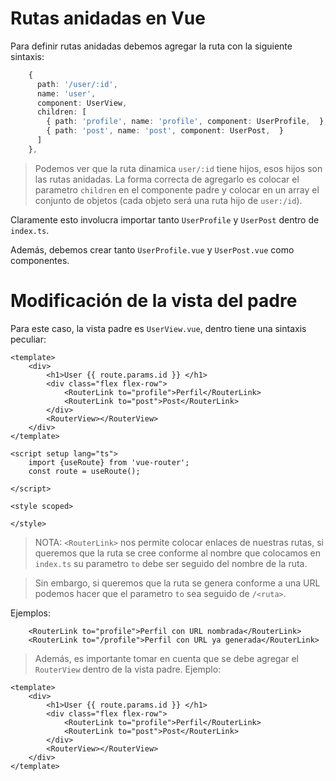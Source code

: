 # Rutas anidadas en Vue

Para definir rutas anidadas debemos agregar la ruta con la siguiente sintaxis:

```typescript
    {
      path: '/user/:id',
      name: 'user',
      component: UserView,
      children: [
        { path: 'profile', name: 'profile', component: UserProfile,  },
        { path: 'post', name: 'post', component: UserPost,  }
      ]
    },
```

> Podemos ver que la ruta dinamica `user/:id` tiene hijos, esos hijos son las rutas anidadas.
> La forma correcta de agregarlo es colocar el parametro `children` en el componente padre y colocar en un array el conjunto de objetos (cada objeto será una ruta hijo de `user:/id`).

Claramente esto involucra importar tanto `UserProfile` y `UserPost` dentro de `index.ts`.

Además, debemos crear tanto `UserProfile.vue` y `UserPost.vue` como componentes.

# Modificación de la vista del padre

Para este caso, la vista padre es `UserView.vue`, dentro tiene una sintaxis peculiar:

```vue
<template>
    <div>
        <h1>User {{ route.params.id }} </h1>
        <div class="flex flex-row">
            <RouterLink to="profile">Perfil</RouterLink>
            <RouterLink to="post">Post</RouterLink>
        </div>
        <RouterView></RouterView>
    </div>
</template>

<script setup lang="ts">
    import {useRoute} from 'vue-router';
    const route = useRoute();

</script>

<style scoped>

</style>
```

> NOTA: `<RouterLink>` nos permite colocar enlaces de nuestras rutas, si queremos que la ruta se cree conforme al nombre que colocamos en `index.ts` su parametro `to` debe ser seguido del nombre de la ruta. 

> Sin embargo, si queremos que la ruta se genera conforme a una URL podemos hacer que el parametro `to` sea seguido de `/<ruta>`.

Ejemplos:

```vue
    <RouterLink to="profile">Perfil con URL nombrada</RouterLink>
    <RouterLink to="/profile">Perfil con URL ya generada</RouterLink>
```

> Además, es importante tomar en cuenta que se debe agregar el `RouterView` dentro de la vista padre. Ejemplo:

```vue
<template>
    <div>
        <h1>User {{ route.params.id }} </h1>
        <div class="flex flex-row">
            <RouterLink to="profile">Perfil</RouterLink>
            <RouterLink to="post">Post</RouterLink>
        </div>
        <RouterView></RouterView>
    </div>
</template>
```